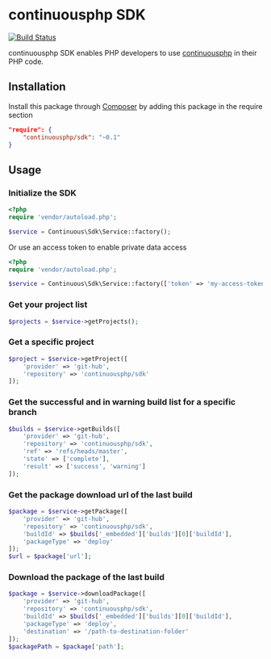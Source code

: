 # continuousphp SDK

[![Build Status](https://status.continuousphp.com/git-hub/continuousphp/sdk?token=9800bb61-98f2-447d-a331-025f0b9af298&branch=master)](https://continuousphp.com/git-hub/continuousphp/sdk)

continuousphp SDK enables PHP developers to use [continuousphp](https://continuousphp.com/) in their PHP code.

## Installation

Install this package through [Composer](https://getcomposer.org/) by adding this package in the require section

```json
"require": {
    "continuousphp/sdk": "~0.1"
}
```

## Usage

### Initialize the SDK
```php
<?php
require 'vendor/autoload.php';

$service = Continuous\Sdk\Service::factory();
```

Or use an access token to enable private data access
```php
<?php
require 'vendor/autoload.php';

$service = Continuous\Sdk\Service::factory(['token' => 'my-access-token']);
```

### Get your project list
```php
$projects = $service->getProjects();
```

### Get a specific project
```php
$project = $service->getProject([
    'provider' => 'git-hub',
    'repository' => 'continuousphp/sdk'
]);
```

### Get the successful and in warning build list for a specific branch
```php
$builds = $service->getBuilds([
    'provider' => 'git-hub',
    'repository' => 'continuousphp/sdk',
    'ref' => 'refs/heads/master',
    'state' => ['complete'],
    'result' => ['success', 'warning']
]);
```

### Get the package download url of the last build
```php
$package = $service->getPackage([
    'provider' => 'git-hub',
    'repository' => 'continuousphp/sdk',
    'buildId' => $builds['_embedded']['builds'][0]['buildId'],
    'packageType' => 'deploy'
]);
$url = $package['url'];
```

### Download the package of the last build
```php
$package = $service->downloadPackage([
    'provider' => 'git-hub',
    'repository' => 'continuousphp/sdk',
    'buildId' => $builds['_embedded']['builds'][0]['buildId'],
    'packageType' => 'deploy',
    'destination' => '/path-to-destination-folder'
]);
$packagePath = $package['path'];
```
